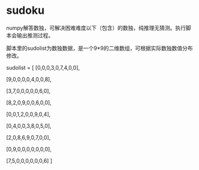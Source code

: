 # sudoku
 numpy解答数独，可解决困难难度以下（包含）的数独，纯推理无猜测。执行脚本会输出推测过程。

脚本里的sudolist为数独数据，是一个9*9的二维数组，可根据实际数独数值分布修改。

sudolist = [
[0,0,0,3,0,7,4,0,0],

[9,0,0,0,0,4,0,0,8],

[3,7,0,0,0,0,0,6,0],

[8,2,0,9,0,0,6,0,0],

[0,0,1,2,0,0,9,0,4],

[0,4,0,0,3,8,0,5,0],

[2,0,8,6,9,0,7,0,0],

[0,9,0,0,0,0,0,0,0],

[7,5,0,0,0,0,0,0,6]
]
